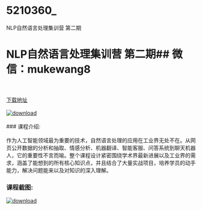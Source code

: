 # 5210360_
NLP自然语言处理集训营 第二期
# NLP自然语言处理集训营 第二期## 微信：mukewang8
<br/></br>[下载地址](http://www.36tz.cn/article/5210360 "下载地址")
<br/></br>[![download](http://36tz.cn/muke_img/2020_02_1-73.png "下载地址")](http://www.36tz.cn/article/5210360 "下载地址")
<br/></br>### 课程介绍:<br/></br>作为人工智能领域最为重要的技术，自然语言处理的应用在工业界无处不在。从网页公开数据的分析和抽取、情感分析、机器翻译、智能客服、问答系统到聊天机器人，它的重要性不言而喻。整个课程设计紧密围绕学术界最新进展以及工业界的需求，涵盖了能想到的所有核心知识点，并且结合了大量实战项目，培养学员的动手能力，解决问题能来以及对知识的深入理解。

### 课程截图:
[![download](http://36tz.cn/muke_img/2020_02_11-70.png "下载地址")](http://www.36tz.cn/article/5210360 "下载地址")
